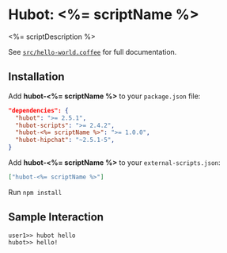 # Hubot: <%= scriptName %>

<%= scriptDescription %>

See [`src/hello-world.coffee`](src/hello-world.coffee) for full documentation.

## Installation

Add **hubot-<%= scriptName %>** to your `package.json` file:

```json
"dependencies": {
  "hubot": ">= 2.5.1",
  "hubot-scripts": ">= 2.4.2",
  "hubot-<%= scriptName %>": ">= 1.0.0",
  "hubot-hipchat": "~2.5.1-5",
}
```

Add **hubot-<%= scriptName %>** to your `external-scripts.json`:

```json
["hubot-<%= scriptName %>"]
```

Run `npm install`

## Sample Interaction

```
user1>> hubot hello
hubot>> hello!
```
